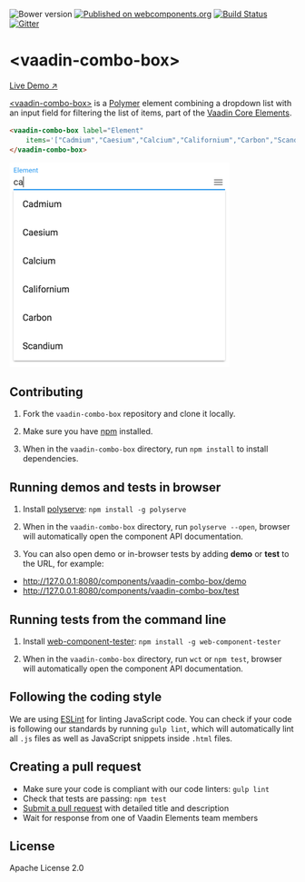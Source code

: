 ![Bower version](https://img.shields.io/bower/v/vaadin-combo-box.svg) 
[![Published on webcomponents.org](https://img.shields.io/badge/webcomponents.org-published-blue.svg)](https://beta.webcomponents.org/element/vaadin/vaadin-combo-box)
[![Build Status](https://travis-ci.org/vaadin/vaadin-combo-box.svg?branch=master)](https://travis-ci.org/vaadin/vaadin-combo-box) 
[![Gitter](https://badges.gitter.im/Join%20Chat.svg)](https://gitter.im/vaadin/vaadin-core-elements?utm_source=badge&utm_medium=badge&utm_campaign=pr-badge)

# &lt;vaadin-combo-box&gt;

[Live Demo ↗](https://cdn.vaadin.com/vaadin-core-elements/master/vaadin-combo-box/demo/)

[&lt;vaadin-combo-box&gt;](https://vaadin.com/elements/-/element/vaadin-combo-box) is a [Polymer](http://polymer-project.org) element combining a dropdown list with an input field for filtering the list of items, part of the [Vaadin Core Elements](https://vaadin.com/elements).

<!--
```
<custom-element-demo height="300">
  <template>
    <script src="../webcomponentsjs/webcomponents-lite.js"></script>
    <link rel="import" href="vaadin-combo-box.html">
    <next-code-block></next-code-block>
  </template>
</custom-element-demo>
```
-->
```html
<vaadin-combo-box label="Element"
    items='["Cadmium","Caesium","Calcium","Californium","Carbon","Scandium"]'>
</vaadin-combo-box>
```

[<img src="https://raw.githubusercontent.com/vaadin/vaadin-combo-box/master/docs/img/vaadin-combo-box-overview.png" width="387" alt="Screenshot of vaadin-combo-box" />](https://vaadin.com/elements/-/element/vaadin-combo-box)


## Contributing

1. Fork the `vaadin-combo-box` repository and clone it locally.

1. Make sure you have [npm](https://www.npmjs.com/) installed.

1. When in the `vaadin-combo-box` directory, run `npm install` to install dependencies.


## Running demos and tests in browser

1. Install [polyserve](https://www.npmjs.com/package/polyserve): `npm install -g polyserve`

1. When in the `vaadin-combo-box` directory, run `polyserve --open`, browser will automatically open the component API documentation.

1. You can also open demo or in-browser tests by adding **demo** or **test** to the URL, for example:

  - http://127.0.0.1:8080/components/vaadin-combo-box/demo
  - http://127.0.0.1:8080/components/vaadin-combo-box/test


## Running tests from the command line

1. Install [web-component-tester](https://www.npmjs.com/package/web-component-tester): `npm install -g web-component-tester`

1. When in the `vaadin-combo-box` directory, run `wct` or `npm test`, browser will automatically open the component API documentation.


## Following the coding style

We are using [ESLint](http://eslint.org/) for linting JavaScript code. You can check if your code is following our standards by running `gulp lint`, which will automatically lint all `.js` files as well as JavaScript snippets inside `.html` files.


## Creating a pull request

  - Make sure your code is compliant with our code linters: `gulp lint`
  - Check that tests are passing: `npm test`
  - [Submit a pull request](https://www.digitalocean.com/community/tutorials/how-to-create-a-pull-request-on-github) with detailed title and description
  - Wait for response from one of Vaadin Elements team members


## License

Apache License 2.0

